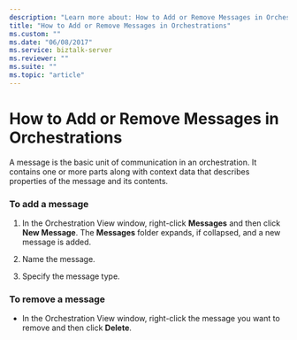 ```yaml
---
description: "Learn more about: How to Add or Remove Messages in Orchestrations"
title: "How to Add or Remove Messages in Orchestrations"
ms.custom: ""
ms.date: "06/08/2017"
ms.service: biztalk-server
ms.reviewer: ""
ms.suite: ""
ms.topic: "article"
---
```

# How to Add or Remove Messages in Orchestrations
A message is the basic unit of communication in an orchestration. It contains one or more parts along with context data that describes properties of the message and its contents.  
  
### To add a message  
  
1.  In the Orchestration View window, right-click **Messages** and then click **New Message**. The **Messages** folder expands, if collapsed, and a new message is added.  
  
2.  Name the message.  
  
3.  Specify the message type.  
  
### To remove a message  
  
-   In the Orchestration View window, right-click the message you want to remove and then click **Delete**.
